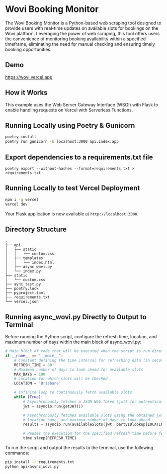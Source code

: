 # Wovi Booking Monitor

The Wovi Booking Monitor is a Python-based web scraping tool designed to provide users with real-time updates on available slots for bookings on the Wovi platform. Leveraging the power of web scraping, this tool offers users the convenience of monitoring booking availability within a specified timeframe, eliminating the need for manual checking and ensuring timely booking opportunities.

## Demo

https://wovi.vercel.app

## How it Works

This example uses the Web Server Gateway Interface (WSGI) with Flask to enable handling requests on Vercel with Serverless Functions.

## Running Locally using Poetry & Gunicorn

```bash
poetry install
poetry run gunicorn -b localhost:3000 api.index:app
```

## Export dependencies to a requirements.txt file

```
poetry export --without-hashes --format=requirements.txt > requirements.txt
```

## Running Locally to test Vercel Deployment

```bash
npm i -g vercel
vercel dev
```

Your Flask application is now available at `http://localhost:3000`.

## Directory Structure
    .
    ├── api
    │   ├── static
    │   │   └── custom.css
    │   ├── templates
    │   │   └── index.html
    │   ├── async_wovi.py
    │   └── index.py
    ├── static
    │   └── custom.css
    ├── aync_test.py
    ├── poetry.lock
    ├── pyproject.toml
    ├── requirements.txt
    └── vercel.json

## Running async_wovi.py Directly to Output to Terminal

Before running the Python script, configure the refresh time, location, and maximum number of days within the main block of async_wovi.py:

```python
# Main block of code that will be executed when the script is run directly
if __name__ == "__main__":
    # Constant defining the time interval for refreshing data (in seconds)
    REFRESH_TIME = 60
    # Maximum number of days to look ahead for available slots
    MAX_DAYS = 100
    # Location for which slots will be checked
    LOCATION = 'Brisbane'

    # Infinite loop to continuously fetch available slots
    while (True):
        # Asynchronously fetches a JSON Web Token (jwt) for authentication
        jwt = asyncio.run(getJWT())

        # Asynchronously fetches available slots using the obtained jwt, party ID for the specified location,
        # location name, and maximum number of days to look ahead
        results = asyncio.run(availableSlots(jwt, partyIDlookup[LOCATION], LOCATION, MAX_DAYS))

        # Pauses the execution for the specified refresh time before fetching slots again
        time.sleep(REFRESH_TIME)
```

To run the script and output the results to the terminal, use the following commands:

```bash
pip install -r requirements.txt
python api/async_wovi.py 
```

